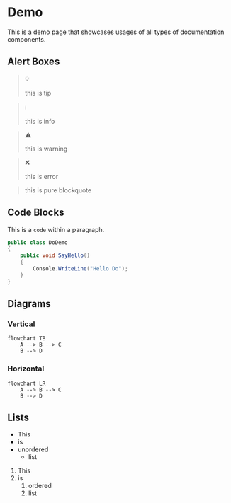 # Demo

This is a demo page that showcases usages of all types of documentation
components.

## Alert Boxes

> :bulb:
>
> this is tip

> :information_source:
>
> this is info

> :warning:
>
> this is warning

> :x:
>
> this is error

> this is pure blockquote

## Code Blocks

This is a `code` within a paragraph.

```csharp
public class DoDemo
{
    public void SayHello()
    {
        Console.WriteLine("Hello Do");
    }
}
```

## Diagrams

### Vertical

```mermaid
flowchart TB
    A --> B --> C
    B --> D
```

### Horizontal

```mermaid
flowchart LR
    A --> B --> C
    B --> D
```

## Lists

- This
- is
- unordered
  - list

1. This
1. is
   1. ordered
   1. list
